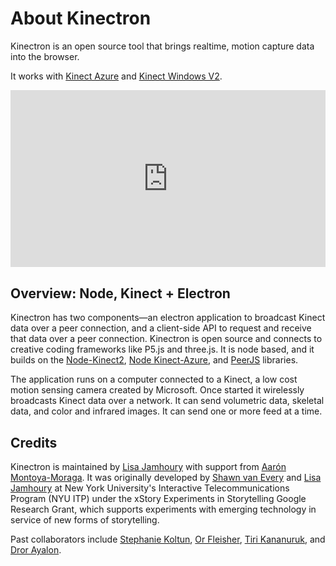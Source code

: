 # About Kinectron

Kinectron is an open source tool that brings realtime, motion capture data into the browser. 

It works with [Kinect Azure](https://azure.microsoft.com/en-us/services/kinect-dk/) and [Kinect Windows V2](https://developer.microsoft.com/en-us/windows/kinect/).

<style>.embed-container { position: relative; padding-bottom: 56.25%; height: 0; overflow: hidden; max-width: 100%; } .embed-container iframe, .embed-container object, .embed-container embed { position: absolute; top: 0; left: 0; width: 100%; height: 100%; }</style><div class='embed-container'><iframe src='https://www.youtube.com/embed//BV6xK3EOznI' frameborder='0' allowfullscreen></iframe></div>

## Overview: Node, Kinect + Electron

Kinectron has two components—an electron application to broadcast Kinect data over a peer connection, and a client-side API to request and receive that data over a peer connection. Kinectron is open source and connects to creative coding frameworks like P5.js and three.js. It is node based, and it builds on the [Node-Kinect2](https://github.com/wouterverweirder/kinect2), [Node Kinect-Azure](https://github.com/wouterverweirder/kinect-azure), and [PeerJS](http://peerjs.com/) libraries.

The application runs on a computer connected to a Kinect, a low cost motion sensing camera created by Microsoft. Once started it wirelessly broadcasts Kinect data over a network. It can send volumetric data, skeletal data, and color and infrared images. It can send one or more feed at a time.

## Credits

Kinectron is maintained by [Lisa Jamhoury](http://lisajamhoury.com) with support from [Aarón Montoya-Moraga](https://github.com/montoyamoraga). It was originally developed by [Shawn van Every](https://github.com/vanevery) and [Lisa Jamhoury](https://github.com/lisajamhoury/) at New York University's Interactive Telecommunications Program (NYU ITP) under the xStory Experiments in Storytelling Google Research Grant, which supports experiments with emerging technology in service of new forms of storytelling.

Past collaborators include [Stephanie Koltun](https://github.com/stephkoltun), [Or Fleisher](https://github.com/juniorxsound), [Tiri Kananuruk](http://xxx.tiri.xxx/), and [Dror Ayalon](https://www.drorayalon.com/).
